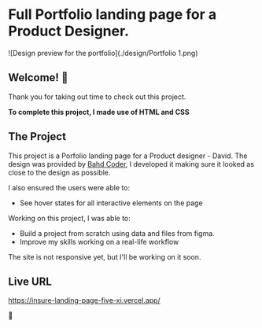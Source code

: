 # Full Portfolio landing page for a Product Designer.

![Design preview for the portfolio](./design/Portfolio 1.png)

## Welcome! 👋

Thank you for taking out time to check out this project.

**To complete this project, I made use of HTML and CSS**

## The Project

This project is a Porfolio landing page for a Product designer - David. The design was provided by [Bahd Coder](https://twitter.com/bahdcoder), I developed it making sure it looked as close to the design as possible.

I also ensured the users were able to:

- See hover states for all interactive elements on the page

Working on this project, I was able to:

- Build a project from scratch using data and files from figma.
- Improve my skills working on a real-life workflow

The site is not responsive yet, but I'll be working on it soon.

## Live URL

https://insure-landing-page-five-xi.vercel.app/

🚀

